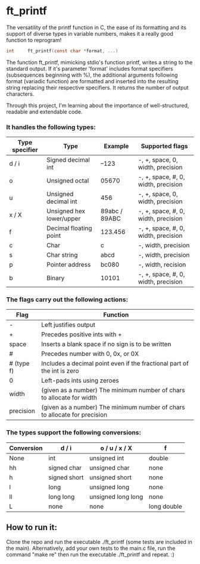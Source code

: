 # ft_printf
The versatility of the printf function in C, the ease of its formatting and its support of diverse types in variable numbers, makes it a really good function to reprogram!  

```c
int		ft_printf(const char *format, ...)
```  
The function ft_printf, mimicking stdio's function printf, writes a string to the standard output. If it's parameter 'format' includes format specifiers (subsequences beginning with %), the additional arguments following format (variadic function) are formatted and inserted into the resulting string replacing their respective specifiers. It returns the number of output characters.  

Through this project, I'm learning about the importance of well-structured, readable and extendable code.

### It handles the following types:  

| Type specifier | Type                     | Example       | Supported flags                     |
| -------------- | ------------------------ | ------------- | ----------------------------------- |
| d / i          | Signed decimal int       | –123          | -, +, space, 0, width, precision    |
| o              | Unsigned octal           | 05670         | -, +, space, #, 0, width, precision |
| u              | Unsigned decimal int     | 456           | -, +, space, 0, width, precision    | 
| x / X          | Unsigned hex lower/upper | 89abc / 89ABC | -, +, space, #, 0, width, precision |
| f              | Decimal floating point   | 123.456       | -, +, space, #, 0, width, precision | 
| c              | Char                     | c             | -, width, precision                 |
| s              | Char string              | abcd          | -, width, precision                 |
| p              | Pointer address          | bc080         | -, width, recision                  |
| b              | Binary                   | 10101         | -, +, space, #, 0, width, precision |  

### The flags carry out the following actions:  
| Flag       | Function                                                                   |
| ---------- | -------------------------------------------------------------------------- |
| -          | Left justifies output                                                      |
| +          | Precedes positive ints with +                                              |
| space      | Inserts a blank space if no sign is to be written                          |
| #          | Precedes number with 0, 0x, or 0X                                          |
| # (type f) | Includes a decimal point even if the fractional part of the int is zero    |
| 0          | Left-pads ints using zeroes                                                |
| width      | (given as a number) The minimum number of chars to allocate for width      |
| precision  | (given as a number) The minimum number of chars to allocate for precision  |

### The types support the following conversions:
| Conversion |	d / i       | o / u / x / X	     | f           | 
| ---------- | ------------ | ------------------ | ----------- | 
| None	     | int	        | unsigned int	     | double      |
| hh	       | signed char	| unsigned char      | none        |
| h 	       | signed short	| unsigned short     | none        | 
| l 	       | long	        | unsigned long      | none        | 
| ll 	       | long	long    | unsigned long long | none        | 
| L          | none         | none               | long double | 

## How to run it:
Clone the repo and run the executable ./ft_printf (some tests are included in the main). Alternatively, add your own tests to the main.c file, run the command "make re" then run the executable ./ft_printf and repeat. :)
